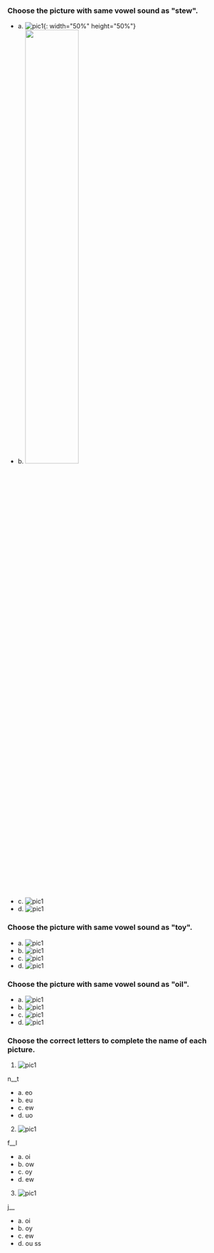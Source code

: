 ### Choose the picture with same vowel sound as "stew".

 - a. ![pic1](./img/nov/boy.png){: width="50%" height="50%"}
 - b. <img src="./img/nov/newt.png" width="50%" height="50%"/>
 - c. ![pic1](./img/nov/foil.png)
 - d. ![pic1](./img/nov/cowboy.png)

### Choose the picture with same vowel sound as "toy".

 - a. ![pic1](./img/nov/screw.png)
 - b. ![pic1](./img/nov/new.png)
 - c. ![pic1](./img/nov/stew.png)
 - d. ![pic1](./img/nov/joy.png)

### Choose the picture with same vowel sound as "oil".

 - a. ![pic1](./img/nov/toy.png)
 - b. ![pic1](./img/nov/coin.png)
 - c. ![pic1](./img/nov/screw.png)
 - d. ![pic1](./img/nov/boy.png)

### Choose the correct letters to complete the name of each picture.

1. ![pic1](./img/nov/newt.png)

n__t <br>

 - a. eo
 - b. eu
 - c. ew
 - d. uo

2. ![pic1](./img/nov/foil.png)

f__l <br>

 - a. oi
 - b. ow
 - c. oy
 - d. ew

3. ![pic1](./img/nov/joy.png)

j__ <br>

 - a. oi
 - b. oy
 - c. ew
 - d. ou
ss